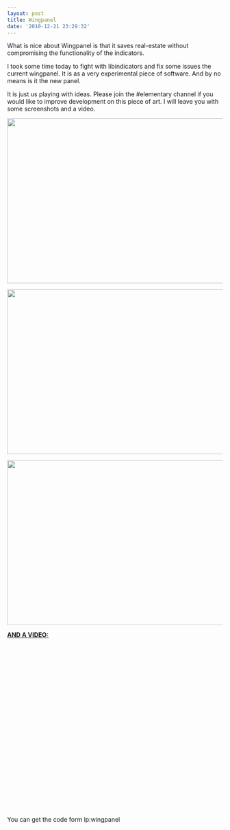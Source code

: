 ```yaml
---
layout: post
title: Wingpanel
date: '2010-12-21 23:29:32'
---
```


What is nice about Wingpanel is that it saves real-estate without compromising the functionality of the indicators.

I took some time today to fight with libindicators and fix some issues the current wingpanel. It is as a very experimental piece of software. And by no means is it the new panel.

It is just us playing with ideas. Please join the #elementary channel if you would like to improve development on this piece of art. I will leave you with some screenshots and a video.

<a href="http://geekyogre.com/content/images/2010/12/wingpanel.png"><img class="alignnone size-large wp-image-1714" title="wingpanel" src="http://geekyogre.com/content/images/2010/12/wingpanel-1024x640.png" alt="" width="614" height="384" /></a>

<a href="http://geekyogre.com/content/images/2010/12/wingpanel2.png"><img class="alignnone size-large wp-image-1715" title="wingpanel2" src="http://geekyogre.com/content/images/2010/12/wingpanel2-1024x640.png" alt="" width="614" height="384" /></a>

<a href="http://geekyogre.com/content/images/2010/12/Screenshot-68.png"><img class="alignnone size-large wp-image-1716" title="Screenshot-68" src="http://geekyogre.com/content/images/2010/12/Screenshot-68-1024x640.png" alt="" width="614" height="384" /></a>

<strong><a href="http://www.youtube.com/watch?v=tvwh87xZSvo">AND A VIDEO:</a></strong>

<strong>
</strong>
<object classid="clsid:d27cdb6e-ae6d-11cf-96b8-444553540000" width="480" height="385" codebase="http://download.macromedia.com/pub/shockwave/cabs/flash/swflash.cab#version=6,0,40,0"><param name="allowFullScreen" value="true" /><param name="allowscriptaccess" value="always" /><param name="src" value="http://www.youtube.com/v/tvwh87xZSvo?fs=1&amp;hl=en_US" /><param name="allowfullscreen" value="true" /><embed type="application/x-shockwave-flash" width="480" height="385" src="http://www.youtube.com/v/tvwh87xZSvo?fs=1&amp;hl=en_US" allowscriptaccess="always" allowfullscreen="true"></embed></object>

You can get the code form lp:wingpanel